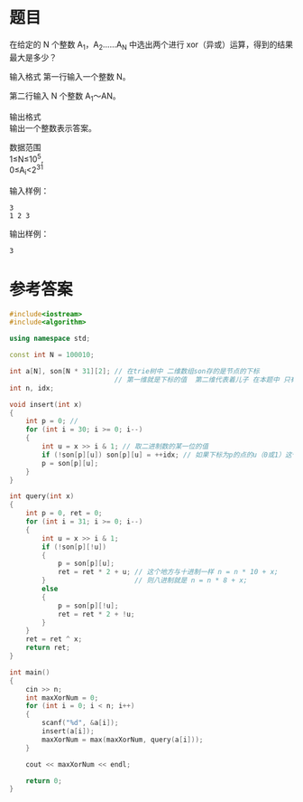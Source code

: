 # 题目
在给定的 N 个整数 A<sub>1</sub>，A<sub>2</sub>……A<sub>N</sub> 中选出两个进行 xor（异或）运算，得到的结果最大是多少？

输入格式
第一行输入一个整数 N。

第二行输入 N 个整数 A<sub>1</sub>～AN。

输出格式<br>
输出一个整数表示答案。

数据范围<br>
1≤N≤10<sup>5</sup>,<br>
0≤A<sub>i</sub><2<sup>31</sup>

输入样例：
```
3
1 2 3
```
输出样例：
```
3
```
# 参考答案
```c++
#include<iostream>
#include<algorithm>

using namespace std;

const int N = 100010;

int a[N], son[N * 31][2]; // 在trie树中 二维数组son存的是节点的下标                 
                          // 第一维就是下标的值  第二维代表着儿子 在本题中 只有0或1 两个儿子
int n, idx;

void insert(int x)
{
    int p = 0; // 
    for (int i = 30; i >= 0; i--)
    {
        int u = x >> i & 1; // 取二进制数的某一位的值
        if (!son[p][u]) son[p][u] = ++idx; // 如果下标为p的点的u（0或1）这个儿子不存在，那就创建
        p = son[p][u];
    }
}

int query(int x)
{
    int p = 0, ret = 0;
    for (int i = 31; i >= 0; i--)
    {
        int u = x >> i & 1;
        if (!son[p][!u])
        {
            p = son[p][u];
            ret = ret * 2 + u; // 这个地方与十进制一样 n = n * 10 + x;
        }                      // 则八进制就是 n = n * 8 + x;
        else
        {
            p = son[p][!u];
            ret = ret * 2 + !u;
        }
    }
    ret = ret ^ x;
    return ret;
}

int main()
{
    cin >> n;
    int maxXorNum = 0; 
    for (int i = 0; i < n; i++)
    {
        scanf("%d", &a[i]);
        insert(a[i]);
        maxXorNum = max(maxXorNum, query(a[i]));
    }

    cout << maxXorNum << endl;

    return 0;
}
